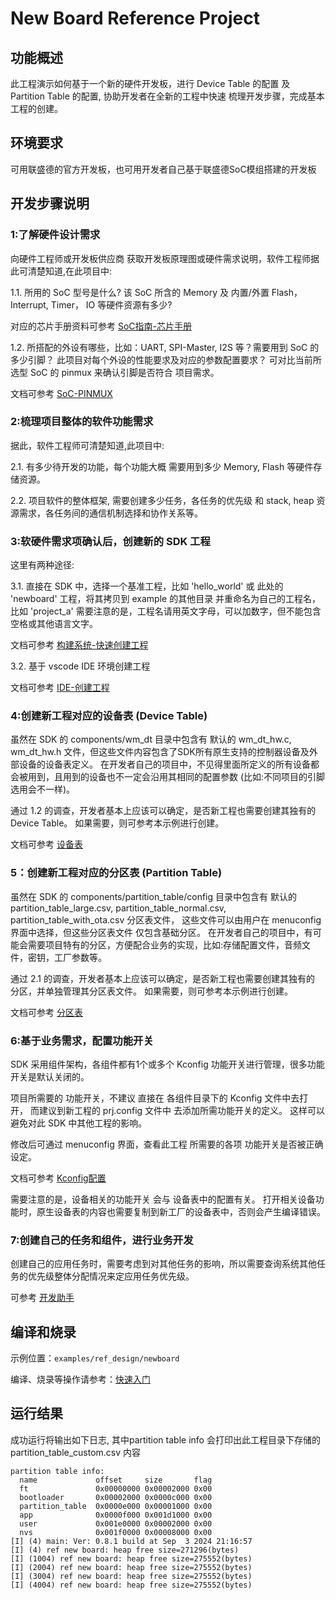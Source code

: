 # New Board Reference Project

## 功能概述

此工程演示如何基于一个新的硬件开发板，进行 Device Table 的配置 及 Partition Table 的配置, 协助开发者在全新的工程中快速
梳理开发步骤，完成基本工程的创建。

## 环境要求

可用联盛德的官方开发板，也可用开发者自己基于联盛德SoC模组搭建的开发板

## 开发步骤说明

### 1:了解硬件设计需求

   向硬件工程师或开发板供应商 获取开发板原理图或硬件需求说明，软件工程师据此可清楚知道,在此项目中:

   1.1. 所用的 SoC 型号是什么? 该 SoC 所含的 Memory 及 内置/外置 Flash， Interrupt, Timer， IO 等硬件资源有多少?

   对应的芯片手册资料可参考 [SoC指南-芯片手册](https://doc.winnermicro.net/w800/zh_CN/latest/soc_guides/index.html)

   1.2. 所搭配的外设有哪些，比如：UART, SPI-Master, I2S 等？需要用到 SoC 的多少引脚？ 此项目对每个外设的性能要求及对应的参数配置要求？
        可对比当前所选型 SoC 的 pinmux 来确认引脚是否符合 项目需求。
        
   文档可参考 [SoC-PINMUX](https://doc.winnermicro.net/w800/zh_CN/latest/component_guides/pinmux.html)

### 2:梳理项目整体的软件功能需求

   据此，软件工程师可清楚知道,此项目中:

   2.1. 有多少待开发的功能，每个功能大概 需要用到多少 Memory, Flash 等硬件存储资源。

   2.2. 项目软件的整体框架, 需要创建多少任务，各任务的优先级 和 stack, heap 资源需求，各任务间的通信机制选择和协作关系等。

### 3:软硬件需求项确认后，创建新的 SDK 工程

   这里有两种途径:

   3.1. 直接在 SDK 中，选择一个基准工程，比如 'hello_world' 或 此处的 'newboard' 工程，将其拷贝到 example 的其他目录 并重命名为自己的工程名，比如 'project_a'
        需要注意的是，工程名请用英文字母，可以加数字，但不能包含空格或其他语言文字。

   文档可参考 [构建系统-快速创建工程](https://doc.winnermicro.net/w800/zh_CN/latest/component_guides/build_system.html)

   3.2. 基于 vscode IDE 环境创建工程

   文档可参考 [IDE-创建工程](https://doc.winnermicro.net/w800/zh_CN/latest/get_started/ide.html)

### 4:创建新工程对应的设备表 (Device Table)

   虽然在 SDK 的 components/wm_dt 目录中包含有 默认的 wm_dt_hw.c, wm_dt_hw.h 文件，但这些文件内容包含了SDK所有原生支持的控制器设备及外部设备的设备表定义。
   在开发者自己的项目中，不见得里面所定义的所有设备都会被用到，且用到的设备也不一定会沿用其相同的配置参数 (比如:不同项目的引脚选用会不一样)。

   通过 1.2 的调查，开发者基本上应该可以确定，是否新工程也需要创建其独有的 Device Table。
   如果需要，则可参考本示例进行创建。
   
   文档可参考 [设备表](https://doc.winnermicro.net/w800/zh_CN/latest/component_guides/device_table.html)
   
### 5：创建新工程对应的分区表 (Partition Table)

   虽然在 SDK 的 components/partition_table/config 目录中包含有 默认的 partition_table_large.csv, partition_table_normal.csv, partition_table_with_ota.csv 分区表文件，
   这些文件可以由用户在 menuconfig 界面中选择，但这些分区表文件 仅包含基础分区。
   在开发者自己的项目中，有可能会需要项目特有的分区，方便配合业务的实现，比如:存储配置文件，音频文件，密钥，工厂参数等。

   通过 2.1 的调查，开发者基本上应该可以确定，是否新工程也需要创建其独有的 分区，并单独管理其分区表文件。
   如果需要，则可参考本示例进行创建。
   
   文档可参考 [分区表](https://doc.winnermicro.net/w800/zh_CN/latest/component_guides/partition_table.html)

### 6:基于业务需求，配置功能开关

   SDK 采用组件架构，各组件都有1个或多个 Kconfig 功能开关进行管理，很多功能开关是默认关闭的。

   项目所需要的 功能开关，不建议 直接在 各组件目录下的 Kconfig 文件中去打开， 而建议到新工程的 prj.config 文件中 去添加所需功能开关的定义。
   这样可以 避免对此 SDK 中其他工程的影响。

   修改后可通过 menuconfig 界面，查看此工程 所需要的各项 功能开关是否被正确设定。
   
   文档可参考 [Kconfig配置](https://doc.winnermicro.net/w800/zh_CN/latest/component_guides/kconfig.html)

   需要注意的是，设备相关的功能开关 会与 设备表中的配置有关。 打开相关设备功能时，原生设备表的内容也需要复制到新工厂的设备表中，否则会产生编译错误。
   

### 7:创建自己的任务和组件，进行业务开发

   创建自己的应用任务时，需要考虑到对其他任务的影响，所以需要查询系统其他任务的优先级整体分配情况来定应用任务优先级。

   可参考 [开发助手](https://doc.winnermicro.net/w800/zh_CN/latest/component_guides/dev_asst.html)


## 编译和烧录

示例位置：`examples/ref_design/newboard`

编译、烧录等操作请参考：[快速入门](https://doc.winnermicro.net/w800/zh_CN/latest/get_started/index.html)

## 运行结果

成功运行将输出如下日志,  其中partition table info 会打印出此工程目录下存储的 partition_table_custom.csv 内容

```
partition table info:
  name             offset     size       flag
  ft               0x00000000 0x00002000 0x00
  bootloader       0x00002000 0x0000c000 0x00
  partition_table  0x0000e000 0x00001000 0x00
  app              0x0000f000 0x001d1000 0x00
  user             0x001e0000 0x00002000 0x00
  nvs              0x001f0000 0x00008000 0x00
[I] (4) main: Ver: 0.8.1 build at Sep  3 2024 21:16:57
[I] (4) ref new board: heap free size=271296(bytes)
[I] (1004) ref new board: heap free size=275552(bytes)
[I] (2004) ref new board: heap free size=275552(bytes)
[I] (3004) ref new board: heap free size=275552(bytes)
[I] (4004) ref new board: heap free size=275552(bytes)
```